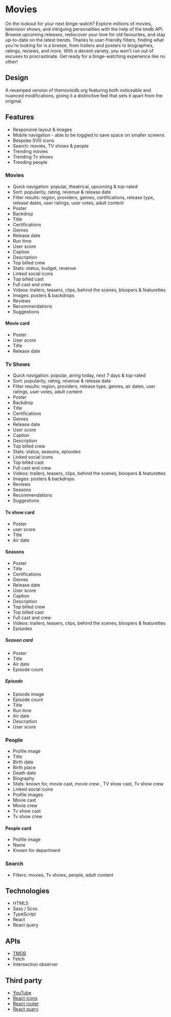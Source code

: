 # Movies

On the lookout for your next binge-watch? Explore millions of movies, television shows, and intriguing personalities with the help of the tmdb API. Browse upcoming releases, rediscover your love for old favourites, and stay up-to-date on the latest trends. Thanks to user-friendly filters, finding what you're looking for is a breeze, from trailers and posters to biographies, ratings, reviews, and more. With a decent variety, you won't run out of excuses to procrastinate. Get ready for a binge-watching experience like no other!

## Design

A revamped version of themoviedb.org featuring both noticeable and nuanced modifications, giving it a distinctive feel that sets it apart from the original.

## Features

- Responsive layout & images
- Mobile navigation - able to be toggled to save space on smaller screens
- Bespoke SVG icons
- Search: movies, TV shows & people
- Trending movies
- Trending Tv shows
- Trending people

### Movies

- Quick navigation: popular, theatrical, upcoming & top-rated
- Sort: popularity, rating, revenue & release date
- Filter results: region, providers, genres, certifications, release type, release dates, user ratings, user votes, adult content
- Poster
- Backdrop
- Title
- Certifications
- Genres
- Release date
- Run time
- User score
- Caption
- Description
- Top billed crew
- Stats: status, budget, revenue
- Linked social icons
- Top billed cast
- Full cast and crew
- Videos: trailers, teasers, clips, behind the scenes, bloopers & featurettes
- Images: posters & backdrops
- Reviews
- Recommendations
- Suggestions

#### Movie card

- Poster
- User score
- Title
- Release date

### Tv Shows

- Quick navigation: popular, airing today, next 7 days & top-rated
- Sort: popularity, rating, revenue & release date
- Filter results: region, providers, release type, genres, air dates, user ratings, user votes, adult content
- Poster
- Backdrop
- Title
- Certifications
- Genres
- Release date
- User score
- Caption
- Description
- Top billed crew
- Stats: status, seasons, episodes
- Linked social icons
- Top billed cast
- Full cast and crew
- Videos: trailers, teasers, clips, behind the scenes, bloopers & featurettes
- Images: posters & backdrops
- Reviews
- Seasons
- Recommendations
- Suggestions

#### Tv show card

- Poster
- user score
- Title
- Air date

#### Seasons

- Poster
- Title
- Certifications
- Genres
- Release date
- User score
- Caption
- Description
- Top billed crew
- Top billed cast
- Full cast and crew
- Videos: trailers, teasers, clips, behind the scenes, bloopers & featurettes
- Episodes

##### Season card

- Poster
- Title
- Air date
- Episode count

##### Episode

- Episode image
- Episode count
- Title
- Run time
- Air date
- Description
- User score

### People

- Profile image
- Title
- Birth date
- Birth place
- Death date
- Biography
- Stats: known for, movie cast, movie crew , TV show cast, Tv show crew
- Linked social icons
- Profile images
- Movie cast
- Movie crew
- Tv show cast
- Tv show crew

#### People card

- Profile image
- Name
- Known for department

### Search

- Filters: movies, Tv shows, people, adult content

## Technologies

- HTML5
- Sass / Scss
- TypeScript
- React
- React query

## APIs

- [TMDB](https://developer.themoviedb.org/docs)
- Fetch
- Intersection observer

## Third party

- [YouTube](https://www.youtube.com/)
- [React icons](https://react-icons.github.io/react-icons)
- [React router](https://reactrouter.com/en/main)
- [React query](https://tanstack.com/query/latest/docs/react/overview)
